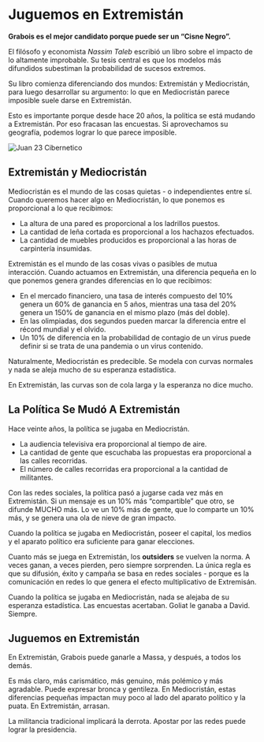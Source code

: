 # Juguemos en Extremistán
**Grabois es el mejor candidato porque puede ser un “Cisne Negro”.**

El filósofo y economista *Nassim Taleb* escribió un libro sobre el impacto de lo altamente improbable. Su tesis central es que los modelos más difundidos subestiman la probabilidad de sucesos extremos. 

Su libro comienza diferenciando dos mundos: Extremistán y Mediocristán, para luego desarrollar su argumento: lo que en Mediocristán parece imposible suele darse en Extremistán.

Esto es importante porque desde hace 20 años, la política se está mudando a Extremistán. Por eso fracasan las encuestas. Si aprovechamos su geografía, podemos lograr lo que parece imposible.

![Juan 23 Cibernetico](https://juanveintitres.github.io/grabornetica/imagenes/juanveintitres3.png)

## Extremistán y Mediocristán

Mediocristán es el mundo de las cosas quietas - o independientes entre sí. Cuando queremos hacer algo en Mediocristán, lo que ponemos es proporcional a lo que recibimos:

- La altura de una pared es proporcional a los ladrillos puestos.
- La cantidad de leña cortada es proporcional a los hachazos efectuados.
- La cantidad de muebles producidos es proporcional a las horas de carpintería insumidas.

Extremistán es el mundo de las cosas vivas o pasibles de mutua interacción. Cuando actuamos en Extremistán, una diferencia  pequeña en lo que ponemos genera grandes diferencias en lo que recibimos:

- En el mercado financiero, una tasa de interés compuesto del 10% genera un 60% de ganancia en 5 años, mientras una tasa del 20% genera un 150% de ganancia en el mismo plazo (más del doble).
- En las olimpiadas, dos segundos pueden marcar la diferencia entre el récord mundial y el olvido.
- Un 10% de diferencia en la probabilidad de contagio de un virus puede definir si se trata de una pandemia o un virus contenido.

Naturalmente, Mediocristán es predecible. Se modela con curvas normales y nada se aleja mucho de su esperanza estadística.

En Extremistán, las curvas son de cola larga y la esperanza no dice mucho.

## La Política Se Mudó A Extremistán

Hace veinte años, la política se jugaba en Mediocristán.

- La audiencia televisiva era proporcional al tiempo de aire.
- La cantidad de gente que escuchaba las propuestas era proporcional a las calles recorridas.
- El número de calles recorridas era proporcional a la cantidad de militantes.

Con las redes sociales, la política pasó a jugarse cada vez más en Extremistán. Si un mensaje es un 10% más “compartible” que otro, se difunde MUCHO más. Lo ve un 10% más de gente, que lo comparte un 10% más, y se genera una ola de nieve de gran impacto.

Cuando la política se jugaba en Mediocristán, poseer el capital, los medios y el aparato político era suficiente para ganar elecciones.

Cuanto más se juega en Extremistán, los ********outsiders******** se vuelven la norma. A veces ganan, a veces pierden, pero siempre sorprenden. La única regla es que su difusión, éxito y campaña se basa en redes sociales - porque es la comunicación en redes lo que genera el efecto multiplicativo de Extremisán.

Cuando la política se jugaba en Mediocristán, nada se alejaba de su esperanza estadística. Las encuestas acertaban. Goliat le ganaba a David. Siempre. 

## Juguemos en Extremistán

En Extremistán, Grabois puede ganarle a Massa, y después, a todos los demás.

Es más claro, más carismático, más genuino, más polémico y más agradable. Puede expresar bronca y gentileza. En Mediocristán, estas diferencias pequeñas impactan muy poco al lado del aparato político y la puata. En Extremistán, arrasan.

La militancia tradicional implicará la derrota. Apostar por las redes puede lograr la presidencia.
